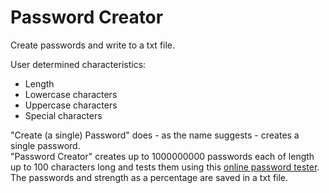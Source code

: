 # Password Creator
Create passwords and write to a txt file.

User determined characteristics:
- Length
- Lowercase characters
- Uppercase characters
- Special characters

"Create (a single) Password" does - as the name suggests - creates a single password.\
"Password Creator" creates up to 1000000000 passwords each of length up to 100 characters long and tests them using this [online password tester](http://www.passwordmeter.com/). The passwords and strength as a percentage are saved in a txt file.

